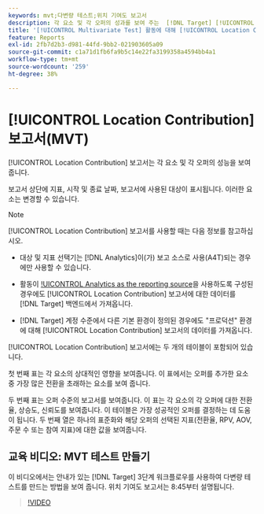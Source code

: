```yaml
---
keywords: mvt;다변량 테스트;위치 기여도 보고서
description: 각 요소 및 각 오퍼의 성과를 보여 주는  [!DNL Target] [!UICONTROL Experience Targeting] Adobe 활동에 대한 위치 기여도 보고서를 사용하는 방법에 대해 알아봅니다.
title: '[!UICONTROL Multivariate Test] 활동에 대해 [!UICONTROL Location Contribution] 보고서를 사용하는 방법'
feature: Reports
exl-id: 2fb7d2b3-d981-44fd-9bb2-021903605a09
source-git-commit: c1a71d1fb6fa9b5c14e22fa3199358a4594bb4a1
workflow-type: tm+mt
source-wordcount: '259'
ht-degree: 38%

---
```


# [!UICONTROL Location Contribution] 보고서(MVT)

[!UICONTROL Location Contribution] 보고서는 각 요소 및 각 오퍼의 성능을 보여줍니다.

보고서 상단에 지표, 시작 및 종료 날짜, 보고서에 사용된 대상이 표시됩니다. 이러한 요소는 변경할 수 있습니다.

>[!NOTE]
>
>[!UICONTROL Location Contribution] 보고서를 사용할 때는 다음 정보를 참고하십시오.
>
>* 대상 및 지표 선택기는 [!DNL Analytics]이(가) 보고 소스로 사용(A4T)되는 경우에만 사용할 수 있습니다.
>
>* 활동이 [!UICONTROL Analytics as the reporting source](A4T)을 사용하도록 구성된 경우에도 [!UICONTROL Location Contribution] 보고서에 대한 데이터를 [!DNL Target] 백엔드에서 가져옵니다.
>
>* [!DNL Target] 계정 수준에서 다른 기본 환경이 정의된 경우에도 &quot;프로덕션&quot; 환경에 대해 [!UICONTROL Location Contribution] 보고서의 데이터를 가져옵니다.

[!UICONTROL Location Contribution] 보고서에는 두 개의 테이블이 포함되어 있습니다.

첫 번째 표는 각 요소의 상대적인 영향을 보여줍니다. 이 표에서는 오퍼를 추가한 요소 중 가장 많은 전환을 초래하는 요소를 보여 줍니다.

두 번째 표는 오퍼 수준의 보고서를 보여줍니다. 이 표는 각 요소의 각 오퍼에 대한 전환율, 상승도, 신뢰도를 보여줍니다. 이 테이블은 가장 성공적인 오퍼를 결정하는 데 도움이 됩니다. 두 번째 열은 하나의 표준화와 해당 오퍼의 선택된 지표(전환율, RPV, AOV, 주문 수 또는 참여 지표)에 대한 값을 보여줍니다.

## 교육 비디오: MVT 테스트 만들기

이 비디오에서는 안내가 있는 [!DNL Target] 3단계 워크플로우를 사용하여 다변량 테스트를 만드는 방법을 보여 줍니다. 위치 기여도 보고서는 8:45부터 설명됩니다.

>[!VIDEO](https://video.tv.adobe.com/v/17395)
